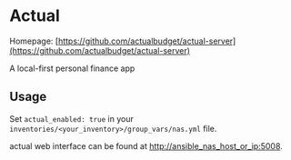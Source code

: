 # Actual

Homepage: [https://github.com/actualbudget/actual-server](https://github.com/actualbudget/actual-server)

A local-first personal finance app

## Usage

Set `actual_enabled: true` in your `inventories/<your_inventory>/group_vars/nas.yml` file.

actual web interface can be found at [http://ansible_nas_host_or_ip:5008](http://ansible_nas_host_or_ip:5008).
